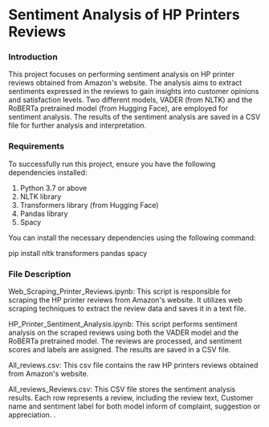 # Sentiment Analysis of HP Printers Reviews

### Introduction
This project focuses on performing sentiment analysis on HP printer reviews obtained from Amazon's website. The analysis aims to extract sentiments expressed in the reviews to gain insights into customer opinions and satisfaction levels. Two different models, VADER (from NLTK) and the RoBERTa pretrained model (from Hugging Face), are employed for sentiment analysis. The results of the sentiment analysis are saved in a CSV file for further analysis and interpretation.

### Requirements
To successfully run this project, ensure you have the following dependencies installed:
1. Python 3.7 or above
2. NLTK library
3. Transformers library (from Hugging Face)
4. Pandas library
5. Spacy

You can install the necessary dependencies using the following command:

pip install nltk transformers pandas spacy

### File Description

Web_Scraping_Printer_Reviews.ipynb: This script is responsible for scraping the HP printer reviews from Amazon's website. It utilizes web scraping techniques to extract the review data and saves it in a text file.

HP_Printer_Sentiment_Analysis.ipynb: This script performs sentiment analysis on the scraped reviews using both the VADER model and the RoBERTa pretrained model. The reviews are processed, and sentiment scores and labels are assigned. The results are saved in a CSV file.

All_reviews.csv: This csv file contains the raw HP printers reviews obtained from Amazon's website.

All_reviews_Reviews.csv: This CSV file stores the sentiment analysis results. Each row represents a review, including the review text, Customer name and sentiment label for both model inform of complaint, suggestion or appreciation.
.

